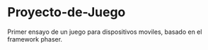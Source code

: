 # Proyecto-de-Juego
Primer ensayo de un juego para dispositivos moviles, basado en el framework phaser. 
